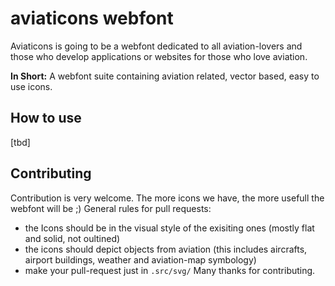 # aviaticons webfont

Aviaticons is going to be a webfont dedicated to all aviation-lovers and those who develop applications or websites for those who love aviation.

**In Short:** A webfont suite containing aviation related, vector based, easy to use icons. 

## How to use
[tbd]

## Contributing
Contribution is very welcome. The more icons we have, the more usefull the webfont will be ;)
General rules for pull requests:
* the Icons should be in the visual style of the exisiting ones (mostly flat and solid, not oultined)
* the icons should depict objects from aviation (this includes aircrafts, airport buildings, weather and aviation-map symbology)
* make your pull-request just in `.src/svg/`
Many thanks for contributing.
